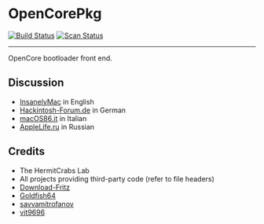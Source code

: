 OpenCorePkg
===========

[![Build Status](https://travis-ci.org/acidanthera/OpenCorePkg.svg?branch=master)](https://travis-ci.org/acidanthera/OpenCorePkg) [![Scan Status](https://scan.coverity.com/projects/18169/badge.svg?flat=1)](https://scan.coverity.com/projects/18169)

-----

OpenCore bootloader front end.

## Discussion

- [InsanelyMac](https://www.insanelymac.com/forum/topic/338527-opencore-development/) in English
- [Hackintosh-Forum.de](https://www.hackintosh-forum.de/forum/thread/42353-opencore-bootloader) in German
- [macOS86.it](https://www.macos86.it/viewtopic.php?p=32103) in Italian
- [AppleLife.ru](https://applelife.ru/threads/razrabotka-opencore.2943955) in Russian

## Credits

- The HermitCrabs Lab
- All projects providing third-party code (refer to file headers)
- [Download-Fritz](https://github.com/Download-Fritz)
- [Goldfish64](https://github.com/Goldfish64)
- [savvamitrofanov](https://github.com/savvamitrofanov)
- [vit9696](https://github.com/vit9696)
